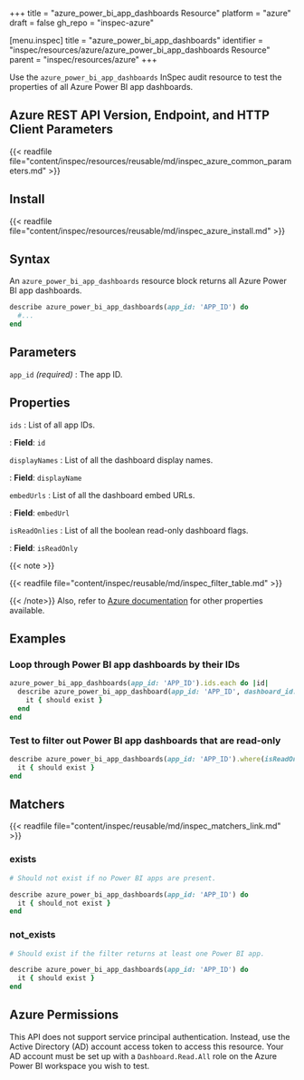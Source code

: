 +++
title = "azure_power_bi_app_dashboards Resource"
platform = "azure"
draft = false
gh_repo = "inspec-azure"

[menu.inspec]
title = "azure_power_bi_app_dashboards"
identifier = "inspec/resources/azure/azure_power_bi_app_dashboards Resource"
parent = "inspec/resources/azure"
+++

Use the `azure_power_bi_app_dashboards` InSpec audit resource to test the properties of all Azure Power BI app dashboards.

## Azure REST API Version, Endpoint, and HTTP Client Parameters

{{< readfile file="content/inspec/resources/reusable/md/inspec_azure_common_parameters.md" >}}

## Install

{{< readfile file="content/inspec/resources/reusable/md/inspec_azure_install.md" >}}

## Syntax

An `azure_power_bi_app_dashboards` resource block returns all Azure Power BI app dashboards.

```ruby
describe azure_power_bi_app_dashboards(app_id: 'APP_ID') do
  #...
end
```

## Parameters

`app_id` _(required)_
: The app ID.

## Properties

`ids`
: List of all app IDs.

: **Field**: `id`

`displayNames`
: List of all the dashboard display names.

: **Field**: `displayName`

`embedUrls`
: List of all the dashboard embed URLs.

: **Field**: `embedUrl`

`isReadOnlies`
: List of all the boolean read-only dashboard flags.

: **Field**: `isReadOnly`

{{< note >}}

{{< readfile file="content/inspec/reusable/md/inspec_filter_table.md" >}}

{{< /note>}}
Also, refer to [Azure documentation](https://docs.microsoft.com/en-us/rest/api/power-bi/apps/get-dashboards) for other properties available.

## Examples

### Loop through Power BI app dashboards by their IDs

```ruby
azure_power_bi_app_dashboards(app_id: 'APP_ID').ids.each do |id|
  describe azure_power_bi_app_dashboard(app_id: 'APP_ID', dashboard_id: id) do
    it { should exist }
  end
end
```

### Test to filter out Power BI app dashboards that are read-only

```ruby
describe azure_power_bi_app_dashboards(app_id: 'APP_ID').where(isReadOnly: true) do
  it { should exist }
end
```

## Matchers

{{< readfile file="content/inspec/reusable/md/inspec_matchers_link.md" >}}

### exists

```ruby
# Should not exist if no Power BI apps are present.

describe azure_power_bi_app_dashboards(app_id: 'APP_ID') do
  it { should_not exist }
end
```

### not_exists

```ruby
# Should exist if the filter returns at least one Power BI app.

describe azure_power_bi_app_dashboards(app_id: 'APP_ID') do
  it { should exist }
end
```

## Azure Permissions

This API does not support service principal authentication. Instead, use the Active Directory (AD) account access token to access this resource.
Your AD account must be set up with a `Dashboard.Read.All` role on the Azure Power BI workspace you wish to test.
